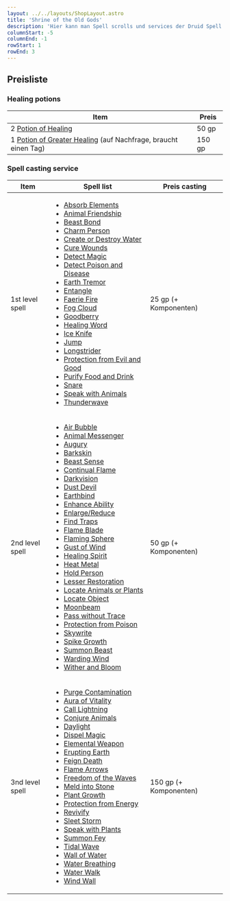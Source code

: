 ```yaml
---
layout: ../../layouts/ShopLayout.astro
title: 'Shrine of the Old Gods'
description: 'Hier kann man Spell scrolls und services der Druid Spell list kaufen, sowie Healing Potions'
columnStart: -5
columnEnd: -1
rowStart: 1
rowEnd: 3
---
```

## Preisliste
### Healing potions
| Item                                                                                                                               | Preis  |
|------------------------------------------------------------------------------------------------------------------------------------|--------|
| 2 [Potion of Healing](https://5e.tools/items.html#potion%20of%20healing_dmg)                                                       | 50 gp  |
| 1  [Potion of Greater Healing](https://5e.tools/items.html#potion%20of%20greater%20healing_dmg) (auf Nachfrage, braucht einen Tag) | 150 gp |

### Spell casting service
| Item            | Spell list                                                                                                                                                                                                                                                                                                                                                                                                                                                                                                                                                                                                                                                                                                                                                                                                                                                                                                                                                                                                                                                                                                                                                                                                                                                                                                                                                                                                                                                                                                                                                                                                                                                                                                                                                                                                                                                                                                                                                                                                                                                                                                                                                                                                                  | Preis casting          |
|-----------------|-----------------------------------------------------------------------------------------------------------------------------------------------------------------------------------------------------------------------------------------------------------------------------------------------------------------------------------------------------------------------------------------------------------------------------------------------------------------------------------------------------------------------------------------------------------------------------------------------------------------------------------------------------------------------------------------------------------------------------------------------------------------------------------------------------------------------------------------------------------------------------------------------------------------------------------------------------------------------------------------------------------------------------------------------------------------------------------------------------------------------------------------------------------------------------------------------------------------------------------------------------------------------------------------------------------------------------------------------------------------------------------------------------------------------------------------------------------------------------------------------------------------------------------------------------------------------------------------------------------------------------------------------------------------------------------------------------------------------------------------------------------------------------------------------------------------------------------------------------------------------------------------------------------------------------------------------------------------------------------------------------------------------------------------------------------------------------------------------------------------------------------------------------------------------------------------------------------------------------|------------------------|
| 1st level spell | <ul><li>[Absorb Elements](https://5e.tools/spells.html#absorb%20elements_xge)</li><li>[Animal Friendship](https://5e.tools/spells.html#animal%20friendship_phb)</li><li>[Beast Bond](https://5e.tools/spells.html#beast%20bond_xge)</li><li>[Charm Person](https://5e.tools/spells.html#charm%20person_phb)</li><li>[Create or Destroy Water](https://5e.tools/spells.html#create%20or%20destroy%20water_phb)</li><li>[Cure Wounds](https://5e.tools/spells.html#cure%20wounds_phb)</li><li>[Detect Magic](https://5e.tools/spells.html#detect%20magic_phb)</li><li>[Detect Poison and Disease](https://5e.tools/spells.html#detect%20poison%20and%20disease_phb)</li><li>[Earth Tremor](https://5e.tools/spells.html#earth%20tremor_xge)</li><li>[Entangle](https://5e.tools/spells.html#entangle_phb)</li><li>[Faerie Fire](https://5e.tools/spells.html#faerie%20fire_phb)</li><li>[Fog Cloud](https://5e.tools/spells.html#fog%20cloud_phb)</li><li>[Goodberry](https://5e.tools/spells.html#goodberry_phb)</li><li>[Healing Word](https://5e.tools/spells.html#healing%20word_phb)</li><li>[Ice Knife](https://5e.tools/spells.html#ice%20knife_xge)</li><li>[Jump](https://5e.tools/spells.html#jump_phb)</li><li>[Longstrider](https://5e.tools/spells.html#longstrider_phb)</li><li>[Protection from Evil and Good](https://5e.tools/spells.html#protection%20from%20evil%20and%20good_phb)</li><li>[Purify Food and Drink](https://5e.tools/spells.html#purify%20food%20and%20drink_phb)</li><li>[Snare](https://5e.tools/spells.html#snare_xge)</li><li>[Speak with Animals](https://5e.tools/spells.html#speak%20with%20animals_phb)</li><li>[Thunderwave](https://5e.tools/spells.html#thunderwave_phb)</li></ul>                                                                                                                                                                                                                                                                                                                                                                                                                                                                                               | 25 gp (+ Komponenten)  |
| 2nd level spell | <ul><li>[Air Bubble](https://5e.tools/spells.html#air%20bubble_aag)</li><li>[Animal Messenger](https://5e.tools/spells.html#animal%20messenger_phb)</li><li>[Augury](https://5e.tools/spells.html#augury_phb)</li><li>[Barkskin](https://5e.tools/spells.html#barkskin_phb)</li><li>[Beast Sense](https://5e.tools/spells.html#beast%20sense_phb)</li><li>[Continual Flame](https://5e.tools/spells.html#continual%20flame_phb)</li><li>[Darkvision](https://5e.tools/spells.html#darkvision_phb)</li><li>[Dust Devil](https://5e.tools/spells.html#dust%20devil_xge)</li><li>[Earthbind](https://5e.tools/spells.html#earthbind_xge)</li><li>[Enhance Ability](https://5e.tools/spells.html#enhance%20ability_phb)</li><li>[Enlarge/Reduce](https://5e.tools/spells.html#enlarge%2freduce_phb)</li><li>[Find Traps](https://5e.tools/spells.html#find%20traps_phb)</li><li>[Flame Blade](https://5e.tools/spells.html#flame%20blade_phb)</li><li>[Flaming Sphere](https://5e.tools/spells.html#flaming%20sphere_phb)</li><li>[Gust of Wind](https://5e.tools/spells.html#gust%20of%20wind_phb)</li><li>[Healing Spirit](https://5e.tools/spells.html#healing%20spirit_xge)</li><li>[Heat Metal](https://5e.tools/spells.html#heat%20metal_phb)</li><li>[Hold Person](https://5e.tools/spells.html#hold%20person_phb)</li><li>[Lesser Restoration](https://5e.tools/spells.html#lesser%20restoration_phb)</li><li>[Locate Animals or Plants](https://5e.tools/spells.html#locate%20animals%20or%20plants_phb)</li><li>[Locate Object](https://5e.tools/spells.html#locate%20object_phb)</li><li>[Moonbeam](https://5e.tools/spells.html#moonbeam_phb)</li><li>[Pass without Trace](https://5e.tools/spells.html#pass%20without%20trace_phb)</li><li>[Protection from Poison](https://5e.tools/spells.html#protection%20from%20poison_phb)</li><li>[Skywrite](https://5e.tools/spells.html#skywrite_xge)</li><li>[Spike Growth](https://5e.tools/spells.html#spike%20growth_phb)</li><li>[Summon Beast](https://5e.tools/spells.html#summon%20beast_tce)</li><li>[Warding Wind](https://5e.tools/spells.html#warding%20wind_xge)</li><li>[Wither and Bloom](https://5e.tools/spells.html#wither%20and%20bloom_scc)</li></ul> | 50 gp (+ Komponenten)  |
| 3nd level spell | <ul><li>[Purge Contamination](/spells/purgeContamination)</li><li>[Aura of Vitality](https://5e.tools/spells.html#aura%20of%20vitality_phb)</li><li>[Call Lightning](https://5e.tools/spells.html#call%20lightning_phb)</li><li>[Conjure Animals](https://5e.tools/spells.html#conjure%20animals_phb)</li><li>[Daylight](https://5e.tools/spells.html#daylight_phb)</li><li>[Dispel Magic](https://5e.tools/spells.html#dispel%20magic_phb)</li><li>[Elemental Weapon](https://5e.tools/spells.html#elemental%20weapon_phb)</li><li>[Erupting Earth](https://5e.tools/spells.html#erupting%20earth_xge)</li><li>[Feign Death](https://5e.tools/spells.html#feign%20death_phb)</li><li>[Flame Arrows](https://5e.tools/spells.html#flame%20arrows_xge)</li><li>[Freedom of the Waves](https://5e.tools/spells.html#freedom%20of%20the%20waves_tdcsr)</li><li>[Meld into Stone](https://5e.tools/spells.html#meld%20into%20stone_phb)</li><li>[Plant Growth](https://5e.tools/spells.html#plant%20growth_phb)</li><li>[Protection from Energy](https://5e.tools/spells.html#protection%20from%20energy_phb)</li><li>[Revivify](https://5e.tools/spells.html#revivify_phb)</li><li>[Sleet Storm](https://5e.tools/spells.html#sleet%20storm_phb)</li><li>[Speak with Plants](https://5e.tools/spells.html#speak%20with%20plants_phb)</li><li>[Summon Fey](https://5e.tools/spells.html#summon%20fey_tce)</li><li>[Tidal Wave](https://5e.tools/spells.html#tidal%20wave_xge)</li><li>[Wall of Water](https://5e.tools/spells.html#wall%20of%20water_xge)</li><li>[Water Breathing](https://5e.tools/spells.html#water%20breathing_phb)</li><li>[Water Walk](https://5e.tools/spells.html#water%20walk_phb)</li><li>[Wind Wall](https://5e.tools/spells.html#wind%20wall_phb)</li></ul>                                                                                                                                                                                                                                                                                                                                                                                                                                         | 150 gp (+ Komponenten) |

